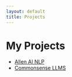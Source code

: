 ```yaml
---
layout: default
title: Projects
---
```


# My Projects

- [Allen AI NLP](/projects/allen-ai-nlp/) <!-- Link to the project page -->
- [Commonsense LLMS](/projects/commonsense-llms/) <!-- Link to the project page -->
